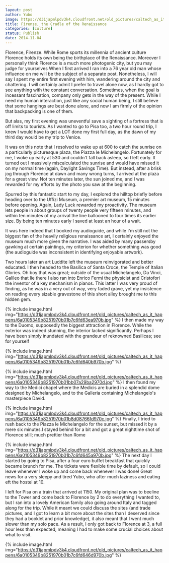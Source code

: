 ```yaml
---
layout: post
author: Yubo
image: https://d31japmlpdv3k4.cloudfront.net/old_pictures/caltech_as_it_happens/6a0105349b8251970b01bb07a29b48970d.jpg
title: Firenze, the Cradle of the Renaissance 
categories: [culture]
status: Publish
date: 2014-11-04
---
```


Florence, Firenze. While Rome sports its millennia of ancient culture Florence holds its own being the birthplace of the Renaissance. Moreover I personally think Florence is a much more photogenic city, but you may judge for yourselves
When I first arrived I ran into a 76 year old man whose influence on me will be the subject of a separate post. Nonetheless, I will say I spent my entire first evening with him, wandering around the city and chattering. I will certainly admit I prefer to travel alone now, as I hardly got to see anything with the constant conversation. Sometimes, when the goal is incessant fascination, company only gets in the way of the present. While I need my human interaction, just like any social human being, I still believe that some hangings are best done alone, and now I am firmly of the opinion that backpacking is one of them.

But alas, my first evening was uneventful save a sighting of a fortress that is off limits to tourists. As I wanted to go to Pisa too, a two hour round trip, I knew I would have to get a LOT done my first full day, as the dawn of my third day would be my trip to Venice.

It was on this note that I resolved to wake up at 600 to catch the sunrise on a particularly picturesque plaza, the Piazza le Michelangelo. Fortunately for me, I woke up early at 530 and couldn't fall back asleep, so I left early. It turned out I massively miscalculated the sunrise and would have missed it on my normal time (again, Daylight Savings Time). But instead, after a brisk jog through Florence at dawn and many wrong turns, I arrived at the plaza for a great view. Not ten minutes later, the sun joined me, and I was rewarded for my efforts by the photo you saw at the beginning.

Spurred by this fantastic start to my day, I explored the hilltop briefly before heading over to the Uffizi Museum, a premier art museum, 15 minutes before opening. Again, Lady Luck rewarded my proactivity. The museum lets people in about groups of twenty people very fifteen minutes, and within ten minutes of my arrival the line ballooned to four times its earlier size. By being ten minutes early I saved at least an hour of a wait.

It was here indeed that I booked my audioguide, and while I'm still not the biggest fan of the heavily religious renaissance art, I certainly enjoyed the museum much more given the narrative. I was aided by many passersby gawking at certain paintings, my criterion for whether something was good (the audioguide was inconsistent in identifying enjoyable artwork).

Two hours later an art Luddite left the museum reinvigorated and better educated. I then headed to the Basilica of Santa Croce, the Temple of Italian Glories. Oh boy that was great; outside of the usual Michelangelo, Da Vinci, Galileo that lie there I also ran into Enrico Fermi the physicist and Cristofori the inventor of a key mechanism in pianos. This latter I was very proud of finding, as he was in a very out of way, very faded grave, yet my insistence on reading every sizable gravestone of this short alley brought me to this hidden gem.


{% include image.html img="https://d31japmlpdv3k4.cloudfront.net/old_pictures/caltech_as_it_happens/6a0105349b8251970b01b7c6fd63ea970b.jpg" %}
I then made my way to the Duomo, supposedly the biggest attraction in Florence. While the exterior was indeed stunning, the interior lacked significantly. Perhaps I have been simply inundated with the grandeur of reknowned Basilicas; see for yourself


{% include image.html img="https://d31japmlpdv3k4.cloudfront.net/old_pictures/caltech_as_it_happens/6a0105349b8251970b01b7c6fd640b970b.jpg" %}

{% include image.html img="https://d31japmlpdv3k4.cloudfront.net/old_pictures/caltech_as_it_happens/6a0105349b8251970b01bb07a29ba2970d.jpg" %}
I then found my way to the Medici chapel where the Medicis are buried in a splendid dome designed by Michelangelo, and to the Galleria containing Michelangelo's masterpiece David.


{% include image.html img="https://d31japmlpdv3k4.cloudfront.net/old_pictures/caltech_as_it_happens/6a0105349b8251970b01b8d08766fd970c.jpg" %}
Finally, I tried to rush back to the Piazza le Michelangelo for the sunset, but missed it by a mere six minutes.I stayed behind for a bit and got a great nighttime shot of Florence still; much prettier than Rome


{% include image.html img="https://d31japmlpdv3k4.cloudfront.net/old_pictures/caltech_as_it_happens/6a0105349b8251970b01b7c6fd645a970b.jpg" %}
The next day I started by going to Pisa, after a four euro buffet breakfast that quickly became brunch for me. The tickets were flexible time by default, so I could leave whenever I woke up and come back whenever I was done! Great news for a very sleepy and tired Yubo, who after much laziness and eating eft the hostel at 10.

I left for Pisa on a train that arrived at 1150. My original plan was to beeline to the Tower and come back to Florence by 2 to do everything I wanted to, but I ran into a lovely American family also going around Italy and tagged along for the trip. While it meant we could discuss the sites (and trade pictures, and I got to learn a bit more about the sites than I deserved since they had a booklet and prior knowledge), it also meant that I went much slower than my solo pace. As a result, I only got back to Florence at 3, a full hour less than expected, meaning I had to make some crucial choices about what to visit.


{% include image.html img="https://d31japmlpdv3k4.cloudfront.net/old_pictures/caltech_as_it_happens/6a0105349b8251970b01b7c6fd646d970b.jpg" %}
